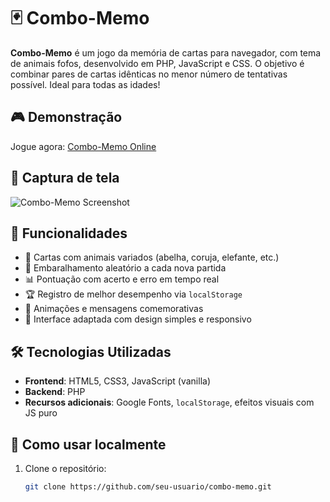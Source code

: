 # 🃏 Combo-Memo

**Combo-Memo** é um jogo da memória de cartas para navegador, com tema de animais fofos, desenvolvido em PHP, JavaScript e CSS. O objetivo é combinar pares de cartas idênticas no menor número de tentativas possível. Ideal para todas as idades!

## 🎮 Demonstração

Jogue agora: [Combo-Memo Online](https://oliver.liveblog365.com/jogos/combo-memo/jogo.php)

## 📸 Captura de tela

![Combo-Memo Screenshot](https://oliver.liveblog365.com/jogos/combo-memo/components/card/coruja.png)

## 🧩 Funcionalidades

- 🎴 Cartas com animais variados (abelha, coruja, elefante, etc.)
- 🔁 Embaralhamento aleatório a cada nova partida
- 📊 Pontuação com acerto e erro em tempo real
- 🏆 Registro de melhor desempenho via `localStorage`
- 🎉 Animações e mensagens comemorativas
- 🎨 Interface adaptada com design simples e responsivo

## 🛠️ Tecnologias Utilizadas

- **Frontend**: HTML5, CSS3, JavaScript (vanilla)
- **Backend**: PHP
- **Recursos adicionais**: Google Fonts, `localStorage`, efeitos visuais com JS puro

## 🚀 Como usar localmente

1. Clone o repositório:
   ```bash
   git clone https://github.com/seu-usuario/combo-memo.git
